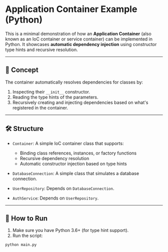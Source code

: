 # Application Container Example (Python)

This is a minimal demonstration of how an **Application Container** (also known as an IoC container or service container) can be implemented in Python. It showcases **automatic dependency injection** using constructor type hints and recursive resolution.

---

## 🧠 Concept

The container automatically resolves dependencies for classes by:

1. Inspecting their `__init__` constructor.
2. Reading the type hints of the parameters.
3. Recursively creating and injecting dependencies based on what's registered in the container.

---

## 🛠 Structure

- `Container`: A simple IoC container class that supports:
  - Binding class references, instances, or factory functions
  - Recursive dependency resolution
  - Automatic constructor injection based on type hints

- `DatabaseConnection`: A simple class that simulates a database connection.

- `UserRepository`: Depends on `DatabaseConnection`.

- `AuthService`: Depends on `UserRepository`.

---

## 🚀 How to Run

1. Make sure you have Python 3.6+ (for type hint support).
2. Run the script:

```bash
python main.py

